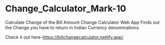 # Change_Calculator_Mark-10
Calculate Change of the Bill Amount
Change Calculator Web App Finds out the Change you have to return in Indian Currency denominations.

Check it out here-https://billchangecalculator.netlify.app/
